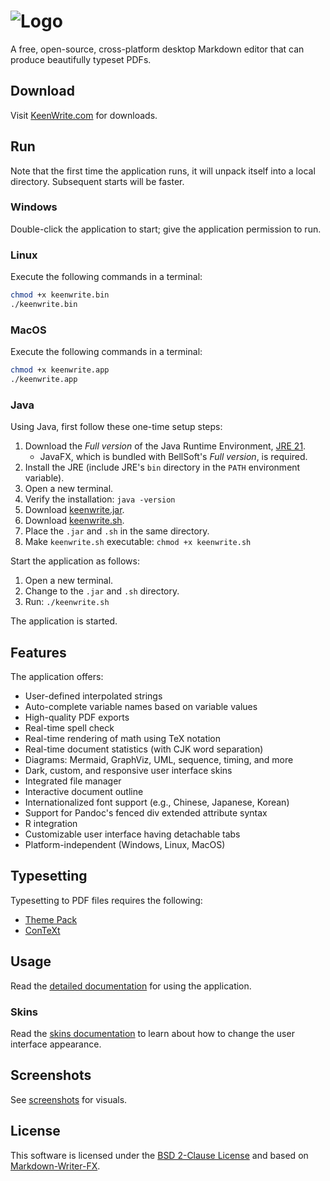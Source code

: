 # ![Logo](docs/images/app-title.png)

A free, open-source, cross-platform desktop Markdown editor that can produce beautifully typeset PDFs.

## Download

Visit [KeenWrite.com](https://keenwrite.com/) for downloads.

## Run

Note that the first time the application runs, it will unpack itself into a local directory. Subsequent starts will be faster.

### Windows

Double-click the application to start; give the application permission to run.

### Linux

Execute the following commands in a terminal:

``` bash
chmod +x keenwrite.bin
./keenwrite.bin
```

### MacOS

Execute the following commands in a terminal:

``` bash
chmod +x keenwrite.app
./keenwrite.app
```

### Java

Using Java, first follow these one-time setup steps:

1. Download the *Full version* of the Java Runtime Environment, [JRE 21](https://bell-sw.com/pages/downloads).
   * JavaFX, which is bundled with BellSoft's *Full version*, is required.
1. Install the JRE (include JRE's `bin` directory in the `PATH` environment variable).
1. Open a new terminal.
1. Verify the installation: `java -version`
1. Download [keenwrite.jar](https://keenwrite.com/downloads/keenwrite.jar).
1. Download [keenwrite.sh](https://gitlab.com/DaveJarvis/KeenWrite/-/raw/main/keenwrite.sh?inline=false).
1. Place the `.jar` and `.sh` in the same directory.
1. Make `keenwrite.sh` executable: `chmod +x keenwrite.sh`

Start the application as follows:

1. Open a new terminal.
1. Change to the `.jar` and `.sh` directory.
1. Run: `./keenwrite.sh`

The application is started.

## Features

The application offers:

* User-defined interpolated strings
* Auto-complete variable names based on variable values
* High-quality PDF exports
* Real-time spell check
* Real-time rendering of math using TeX notation
* Real-time document statistics (with CJK word separation)
* Diagrams: Mermaid, GraphViz, UML, sequence, timing, and more
* Dark, custom, and responsive user interface skins
* Integrated file manager
* Interactive document outline
* Internationalized font support (e.g., Chinese, Japanese, Korean)
* Support for Pandoc's fenced div extended attribute syntax
* R integration
* Customizable user interface having detachable tabs
* Platform-independent (Windows, Linux, MacOS)

## Typesetting

Typesetting to PDF files requires the following:

* [Theme Pack](https://gitlab.com/DaveJarvis/keenwrite-themes/-/releases/permalink/latest/downloads/theme-pack.zip)
* [ConTeXt](https://wiki.contextgarden.net/Installation)

## Usage

Read the [detailed documentation](docs/README.md) for using the application.

### Skins

Read the [skins documentation](docs/skins.md) to learn about how to change
the user interface appearance.

## Screenshots

See [screenshots](docs/screenshots.md) for visuals.

## License

This software is licensed under the [BSD 2-Clause License](LICENSE.md) and
based on [Markdown-Writer-FX](https://github.com/JFormDesigner/markdown-writer-fx/blob/main/LICENSE).

